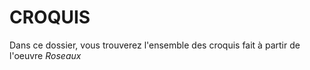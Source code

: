 # CROQUIS

Dans ce dossier, vous trouverez l'ensemble des croquis fait à partir de l'oeuvre *Roseaux*
